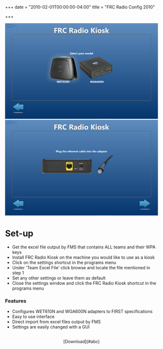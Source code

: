 +++
date = "2010-02-01T00:00:00-04:00"
title = "FRC Radio Config 2010"

+++

![Radio config screenshot](radio10_screena.jpg)
![Radio config screenshot](radio10_screenb.jpg)

# Set-up
- Get the excel file output by FMS that contains ALL teams and their WPA keys
- Install FRC Radio Kiosk on the machine you would like to use as a kiosk
- Click on the settings shortcut in the programs menu
- Under 'Team Excel File' click browse and locate the file mentioned in step 1
- Set any other settings or leave them as default
- Close the settings window and click the FRC Radio Kiosk shortcut in the programs menu

### Features
- Configures WET610N and WGA600N adapters to FIRST specifications
- Easy to use interface
- Direct import from excel files output by FMS
- Settings are easily changed with a GUI

<br/>

<center>[Download](#abc)</center>